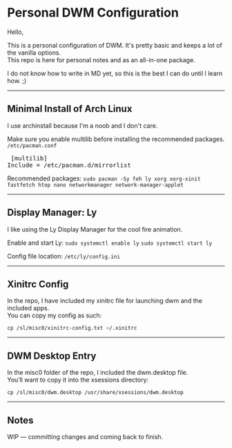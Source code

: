 # Personal DWM Configuration

Hello,

This is a personal configuration of DWM. It's pretty basic and keeps a lot of the vanilla options.  
This repo is here for personal notes and as an all-in-one package.

I do not know how to write in MD yet, so this is the best I can do until I learn how. ;)

---

## Minimal Install of Arch Linux
I use archinstall because I'm a noob and I don't care.  

Make sure you enable multilib before installing the recommended packages. 
`/etc/pacman.conf`

<pre> [multilib]
Include = /etc/pacman.d/mirrorlist </pre>


Recommended packages:
`sudo pacman -Sy feh ly xorg xorg-xinit fastfetch htop nano networkmanager network-manager-applet`

---

## Display Manager: Ly
I like using the Ly Display Manager for the cool fire animation.  

Enable and start Ly:
`sudo systemctl enable ly`
`sudo systemctl start ly`

Config file location:
`/etc/ly/config.ini`

---

## Xinitrc Config
In the repo, I have included my xinitrc file for launching dwm and the included apps.  
You can copy my config as such:

`cp /sl/misc0/xinitrc-config.txt ~/.xinitrc`

---

## DWM Desktop Entry
In the misc0 folder of the repo, I included the dwm.desktop file.  
You’ll want to copy it into the xsessions directory:

`cp /sl/misc0/dwm.desktop /usr/share/xsessions/dwm.desktop`

---

## Notes
WIP — committing changes and coming back to finish.




